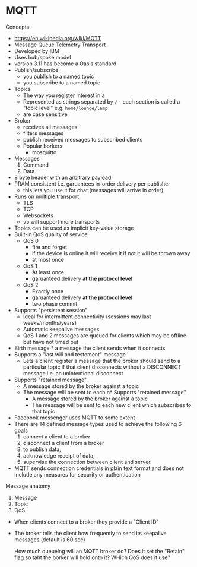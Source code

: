 # MQTT

Concepts

* https://en.wikipedia.org/wiki/MQTT
* Message Queue Telemetry Transport
* Developed by IBM
* Uses hub/spoke model
* version 3.11 has become a Oasis standard
* Publish/subscribe
    * you publish to a named topic
    * you subscribe to a named topic
* Topics
    * The way you register interest in a
    * Represented as strings separated by `/` - each section is called a "topic level" e.g. `home/lounge/lamp`
    * are case sensitive
* Broker
    * receives all messages
    * filters messages
    * publish received messages to subscribed clients
    * Popular borkers
        * mosquitto
* Messages
    1. Command
    1. Data
* 8 byte header with an arbitrary payload
* PRAM consistent i.e. garuantees in-order delivery per publisher
    * this lets you use it for chat (messages will arrive in order)
* Runs on multiple transport
	* TLS
	* TCP
	* Websockets
	* v5 will support more transports
* Topics can be used as implicit key-value storage
* Built-in QoS quality of service
	* QoS 0
		* fire and forget
		* if the device is online it will receive it if not it will be thrown away
		* at most once
	* QoS 1
		* At least once
        * garuanteed delivery **at the protocol level**
	* QoS 2
		* Exactly once
        * garuanteed delivery **at the protocol level**
        * two phase commit
* Supports "persistent session"
    * Ideal for intermittent connectivity (sessions may last weeks/months/years)
    * Automatic keepalive messages
    * QoS 1 and 2 messages are queued for clients which may be offline but have not timed out
* Birth message
        * a message the client sends when it connects
* Supports a "last will and testement" message
    * Lets a client register a message that the broker should send to a particular topic if that client disconnects without a DISCONNECT message i.e. an unintentional disconnect
* Supports "retained message"
    * A message stored by the broker against a topic
    * The message will be sent to each n* Supports "retained message"
        * A message stored by the broker against a topic
        * The message will be sent to each new client which subscribes to that topic
* Facebook messenger uses MQTT to some extent
* There are 14 defined message types used to achieve the following 6 goals
    1. connect a client to a broker
    2. disconnect a client from a broker
    3. to publish data,
    4. acknowledge receipt of data,
    5. supervise the connection between client and server.
* MQTT sends connection credentials in plain text format and does not include any measures for security or authentication

Message anatomy

1. Message
1. Topic
1. QoS

* When clients connect to a broker they provide a "Client ID"
* The broker tells the client how frequently to send its keepalive messages (default is 60 sec)


    How much queueing will an MQTT broker do?
    Does it set the "Retain" flag so taht the borker will hold onto it?
    WHich QoS does it use?

